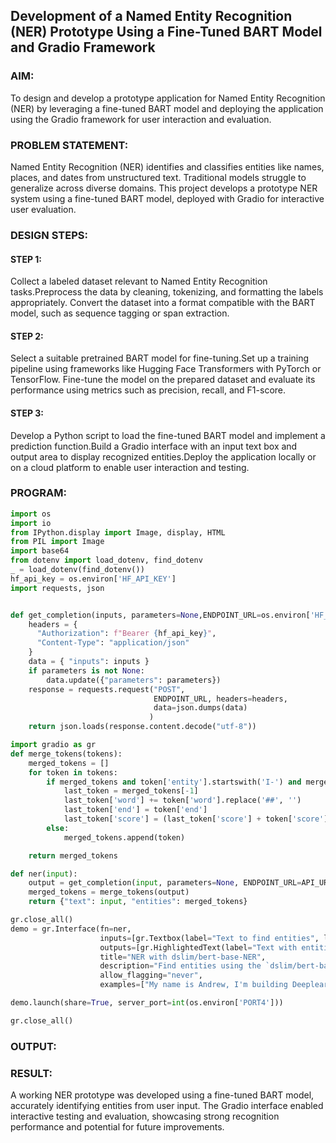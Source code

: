 ## Development of a Named Entity Recognition (NER) Prototype Using a Fine-Tuned BART Model and Gradio Framework

### AIM:
To design and develop a prototype application for Named Entity Recognition (NER) by leveraging a fine-tuned BART model and deploying the application using the Gradio framework for user interaction and evaluation.

### PROBLEM STATEMENT:
Named Entity Recognition (NER) identifies and classifies entities like names, places, and dates from unstructured text. Traditional models struggle to generalize across diverse domains. This project develops a prototype NER system using a fine-tuned BART model, deployed with Gradio for interactive user evaluation.

### DESIGN STEPS:

#### STEP 1:
Collect a labeled dataset relevant to Named Entity Recognition tasks.Preprocess the data by cleaning, tokenizing, and formatting the labels appropriately.
Convert the dataset into a format compatible with the BART model, such as sequence tagging or span extraction.

#### STEP 2:
Select a suitable pretrained BART model for fine-tuning.Set up a training pipeline using frameworks like Hugging Face Transformers with PyTorch or TensorFlow.
Fine-tune the model on the prepared dataset and evaluate its performance using metrics such as precision, recall, and F1-score.

#### STEP 3:
Develop a Python script to load the fine-tuned BART model and implement a prediction function.Build a Gradio interface with an input text box and output area to display recognized entities.Deploy the application locally or on a cloud platform to enable user interaction and testing.

### PROGRAM:
```py
import os
import io
from IPython.display import Image, display, HTML
from PIL import Image
import base64 
from dotenv import load_dotenv, find_dotenv
_ = load_dotenv(find_dotenv())
hf_api_key = os.environ['HF_API_KEY']
import requests, json


def get_completion(inputs, parameters=None,ENDPOINT_URL=os.environ['HF_API_SUMMARY_BASE']): 
    headers = {
      "Authorization": f"Bearer {hf_api_key}",
      "Content-Type": "application/json"
    }
    data = { "inputs": inputs }
    if parameters is not None:
        data.update({"parameters": parameters})
    response = requests.request("POST",
                                ENDPOINT_URL, headers=headers,
                                data=json.dumps(data)
                               )
    return json.loads(response.content.decode("utf-8"))

import gradio as gr
def merge_tokens(tokens):
    merged_tokens = []
    for token in tokens:
        if merged_tokens and token['entity'].startswith('I-') and merged_tokens[-1]['entity'].endswith(token['entity'][2:]):
            last_token = merged_tokens[-1]
            last_token['word'] += token['word'].replace('##', '')
            last_token['end'] = token['end']
            last_token['score'] = (last_token['score'] + token['score']) / 2
        else:
            merged_tokens.append(token)

    return merged_tokens

def ner(input):
    output = get_completion(input, parameters=None, ENDPOINT_URL=API_URL)
    merged_tokens = merge_tokens(output)
    return {"text": input, "entities": merged_tokens}

gr.close_all()
demo = gr.Interface(fn=ner,
                    inputs=[gr.Textbox(label="Text to find entities", lines=2)],
                    outputs=[gr.HighlightedText(label="Text with entities")],
                    title="NER with dslim/bert-base-NER",
                    description="Find entities using the `dslim/bert-base-NER` model under the hood!",
                    allow_flagging="never",
                    examples=["My name is Andrew, I'm building DeeplearningAI and I live in California","Tensho is a skilled graphic designer living in Kyoto, Japan, known for his creative and precise visual work. He draws inspiration from the city's rich culture to craft unique and compelling designs.","Liam is a robotics engineer from Dublin, Ireland, who designs intelligent machines for industrial automation. His work merges cutting-edge technology with practical problem-solving."])

demo.launch(share=True, server_port=int(os.environ['PORT4']))

gr.close_all()
```

### OUTPUT:

### RESULT:
A working NER prototype was developed using a fine-tuned BART model, accurately identifying entities from user input. The Gradio interface enabled interactive testing and evaluation, showcasing strong recognition performance and potential for future improvements.
